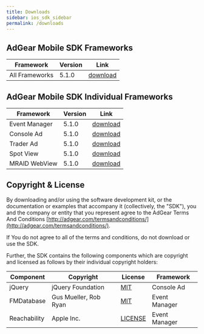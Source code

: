 ```yaml
---
title: Downloads
sidebar: ios_sdk_sidebar
permalink: /downloads
---
```


## AdGear Mobile SDK Frameworks

Framework             | Version | Link
--------------------- | ------- | --------------
All Frameworks        | 5.1.0   | [download]({{site.baseurl}}/assets/downloads/5.1.0/adgear-ios-sdk-v5.1.0.zip)

## AdGear Mobile SDK Individual Frameworks

Framework     | Version | Link
------------- | ------- | --------------
Event Manager | 5.1.0   | [download]({{site.baseurl}}/assets/downloads/5.1.0/adgear-ios-eventmanager-v5.1.0.zip)
Console Ad    | 5.1.0   | [download]({{site.baseurl}}/assets/downloads/5.1.0/adgear-ios-consolead-v5.1.0.zip)
Trader Ad     | 5.1.0   | [download]({{site.baseurl}}/assets/downloads/5.1.0/adgear-ios-traderad-v5.1.0.zip)
Spot View     | 5.1.0   | [download]({{site.baseurl}}/assets/downloads/5.1.0/adgear-ios-spotview-v5.1.0.zip)
MRAID WebView | 5.1.0   | [download]({{site.baseurl}}/assets/downloads/5.1.0/adgear-ios-mraidwebview-v5.1.0.zip)

## Copyright & License

By downloading and/or using the software development kit, or the documentation or examples that accompany it (collectively, the "SDK"), you and the company or entity that you represent agree to the AdGear Terms And Conditions [http://adgear.com/termsandconditions/](http://adgear.com/termsandconditions/).

If You do not agree to all of the terms and conditions, do not download or use the SDK.

Further, the SDK contains the following components which are copyright and licensed as follows by their individual copyright holders:

Component    | Copyright             | License                                                                                              | Framework
------------ | --------------------- | ---------------------------------------------------------------------------------------------------- | --------------
jQuery       | jQuery Foundation     | [MIT](https://jquery.org/license/)                                                                   | Console Ad
FMDatabase   | Gus Mueller, Rob Ryan | [MIT](https://github.com/ccgus/fmdb/blob/master/LICENSE.txt)                                         | Event Manager
Reachability | Apple Inc.            | [LICENSE](https://developer.apple.com/library/ios/samplecode/Reachability/Listings/LICENSE_txt.html) | Event Manager
